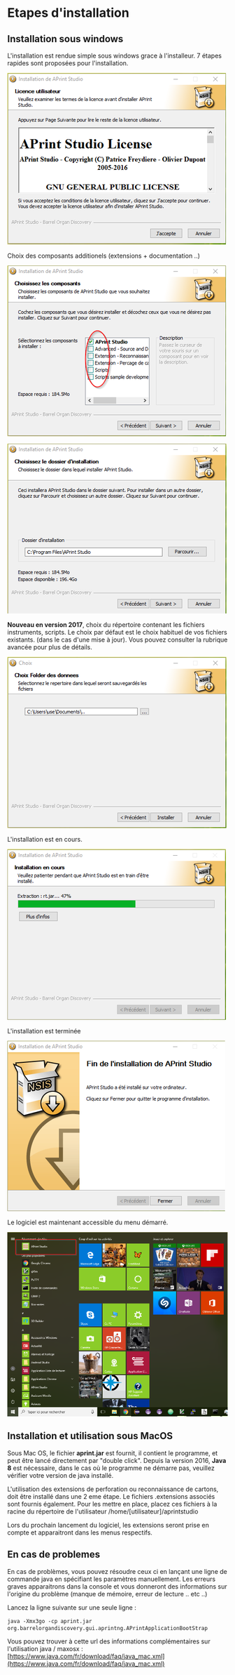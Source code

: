 # Etapes d'installation



## Installation sous windows

L'installation est rendue simple sous windows grace à l'installeur. 7 étapes rapides sont proposées pour l'installation.



![](steps/s1.png)



Choix des composants additionels (extensions + documentation ..)

![](steps/s2.png)



![](steps/s3.png)

**Nouveau en version 2017**,  choix du répertoire contenant les fichiers instruments, scripts. Le choix par défaut est le choix habituel de vos fichiers existants. (dans le cas d'une mise à jour). Vous pouvez consulter la rubrique avancée pour plus de détails.



![](steps/s4.png)

L'installation est en cours.

![](steps/s5.png)

L'installation est terminée

![](steps/s6.png)

Le logiciel est maintenant accessible du menu démarré.

![](steps/s7.png)



## Installation et utilisation sous MacOS

Sous Mac OS,  le fichier **aprint.jar** est fournit, il contient le programme, et peut être lancé directement par "double click". Depuis la version 2016, **Java 8** est nécessaire, dans le cas où le programme ne démarre pas, veuillez vérifier votre version de java installé.

L'utilisation des extensions de perforation ou reconnaissance de cartons, doit être installé dans une 2 eme étape. Le fichiers .extensions associés sont fournis également. Pour les mettre en place, placez ces fichiers à la racine du répertoire de l'utilisateur /home/[utilisateur]/aprintstudio

Lors du prochain lancement du logiciel, les extensions seront prise en compte et apparaitront dans les menus respectifs.



## En cas de problemes

En cas de problèmes, vous pouvez résoudre ceux ci en lançant une ligne de commande java en spécifiant les paramètres manuellement. Les erreurs graves apparaitrons dans la console et vous donneront des informations sur l'origine du problème (manque de mémoire, erreur de lecture .. etc ..)

Lancez la ligne suivante sur une seule ligne :

```
java -Xmx3go -cp aprint.jar org.barrelorgandiscovery.gui.aprintng.APrintApplicationBootStrap
```



Vous pouvez trouver à cette url des informations complémentaires sur l'utilisation java / maxosx :  [https://www.java.com/fr/download/faq/java_mac.xml](https://www.java.com/fr/download/faq/java_mac.xml)